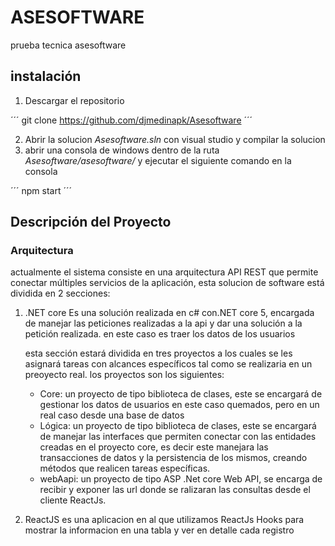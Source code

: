 # ASESOFTWARE
prueba tecnica asesoftware

## instalación

1. Descargar el repositorio 

´´´
git clone https://github.com/djmedinapk/Asesoftware
´´´

2. Abrir la solucion *Asesoftware.sln*  con visual studio y compilar la solucion
3. abrir una consola de windows dentro de la ruta *Asesoftware/asesoftware/* y ejecutar el siguiente comando en la consola

´´´
npm start
´´´


## Descripción del Proyecto

 ### Arquitectura
actualmente el sistema consiste en una arquitectura API REST que permite conectar múltiples servicios de la aplicación, esta solucion  de software está dividida en 2 secciones:

1. .NET core 
    Es una solución realizada en c# con.NET core 5, encargada de manejar las peticiones realizadas a la api y dar una solución a la petición realizada. en este caso es traer los datos de los usuarios

    esta sección estará dividida en tres proyectos a los cuales se les asignará tareas con alcances específicos tal como se realizaria en un preoyecto real. los proyectos son los siguientes: 

    - Core: un proyecto de tipo biblioteca de clases, este se encargará de gestionar los datos de usuarios en este caso quemados, pero en un real caso desde una base de datos
    - Lógica: un proyecto de tipo biblioteca de clases, este se encargará de manejar las interfaces que permiten conectar con las entidades creadas en el proyecto core, es decir este manejara las transacciones de datos y la persistencia de los mismos, creando métodos que realicen tareas específicas.
    - webAapi: un proyecto de tipo ASP .Net core Web API, se encarga de recibir y exponer las url donde se ralizaran las consultas desde el cliente ReactJs.

2. ReactJS
    es una aplicacion en al que utilizamos ReactJs Hooks para mostrar la informacion en una tabla y ver en detalle cada registro
